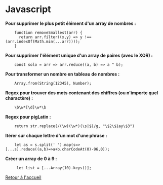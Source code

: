 <h1>Javascript</h1>


**Pour supprimer le plus petit élément d'un array de nombres :**

        function removeSmallest(arr) {
          return arr.filter((x,y) => y !== (arr.indexOf(Math.min(...arr))));
        }
        
        
        
**Pour supprimer l'élément unique d'un array de paires (avec le XOR) :**
        
        const solo = arr => arr.reduce((a, b) => a ^ b);
        
        
        
**Pour transformer un nombre en tableau de nombres :**
                
        Array.from(String(12345), Number);
        
        
**Regex pour trouver des mots contenant des chiffres (ou n'importe quel charactère) :**  

        \b\w*[\d]\w*\b
        
             
**Regex pour pigLatin :**     
        
        return str.replace(/(\w)(\w*)(\s|$)/g, "\$2\$1ay\$3")
        
        
**Itérer sur chaque lettre d'un mot d'une phrase :**   

        let as = s.split(' ').map(s=>[...s].reduce((a,b)=>a+b.charCodeAt(0)-96,0));
        
**Créer un array de 0 à 9 :**   
        
         let list = [...Array(10).keys()];


        
        

[Retour à l'accueil](readme.md)
